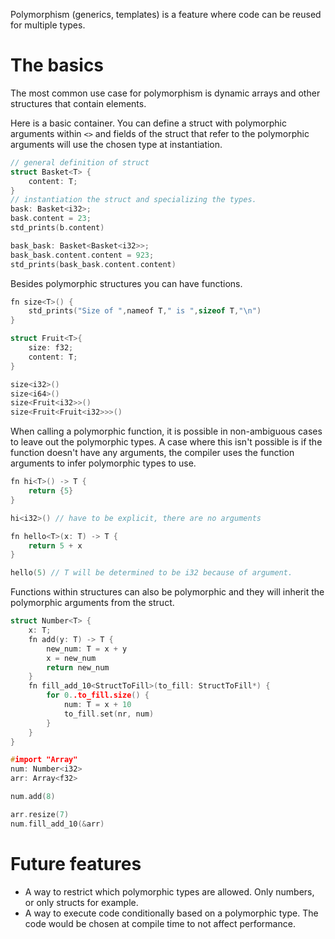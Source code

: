 Polymorphism (generics, templates) is a feature where code can be reused for multiple types.

# The basics
The most common use case for polymorphism is dynamic arrays and other structures that contain elements.

Here is a basic container. You can define a struct with polymorphic arguments within `<>` and fields of the struct that refer to the polymorphic arguments will use the chosen type at instantiation.
```c++
// general definition of struct
struct Basket<T> {
    content: T;
}
// instantiation the struct and specializing the types.
bask: Basket<i32>;
bask.content = 23;
std_prints(b.content)

bask_bask: Basket<Basket<i32>>;
bask_bask.content.content = 923;
std_prints(bask_bask.content.content)
```

Besides polymorphic structures you can have functions.
```c++
fn size<T>() {
    std_prints("Size of ",nameof T," is ",sizeof T,"\n")
}

struct Fruit<T>{
    size: f32;   
    content: T;
}

size<i32>()
size<i64>()
size<Fruit<i32>>()
size<Fruit<Fruit<i32>>>()
```

When calling a polymorphic function, it is possible in non-ambiguous cases to leave out the polymorphic types. A case where this isn't possible is if the function doesn't have any arguments, the compiler uses the function arguments to infer polymorphic types to use.
```c++
fn hi<T>() -> T {
    return {5}
}

hi<i32>() // have to be explicit, there are no arguments

fn hello<T>(x: T) -> T {
    return 5 + x
}

hello(5) // T will be determined to be i32 because of argument.
```

Functions within structures can also be polymorphic and they will inherit the polymorphic arguments from the struct.
```c++
struct Number<T> {
    x: T;
    fn add(y: T) -> T {
        new_num: T = x + y
        x = new_num
        return new_num
    }
    fn fill_add_10<StructToFill>(to_fill: StructToFill*) {
        for 0..to_fill.size() {
            num: T = x + 10
            to_fill.set(nr, num)
        }
    }
}

#import "Array"
num: Number<i32>
arr: Array<f32>

num.add(8)

arr.resize(7)
num.fill_add_10(&arr)
```

# Future features
- A way to restrict which polymorphic types are allowed. Only numbers, or only structs for example.
- A way to execute code conditionally based on a polymorphic type. The code would be chosen at compile time to not affect performance.
